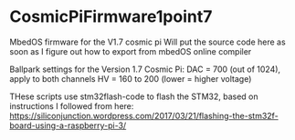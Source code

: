 # CosmicPiFirmware1point7
MbedOS firmware for the V1.7 cosmic pi
Will put the source code here as soon as I figure out how to export from mbedOS online compiler

Ballpark settings for the Version 1.7 Cosmic Pi:
DAC = 700 (out of 1024), apply to both channels
HV = 160 to 200 (lower = higher voltage)

THese scripts use stm32flash-code to flash the STM32, based on instructions I followed from here:
https://siliconjunction.wordpress.com/2017/03/21/flashing-the-stm32f-board-using-a-raspberry-pi-3/

